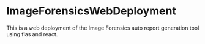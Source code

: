 # ImageForensicsWebDeployment
This is a web deployment of the Image Forensics auto report generation tool using flas and react.
